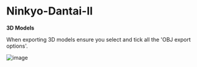 # Ninkyo-Dantai-II



**3D Models**

When exporting 3D models ensure you select and tick all the 'OBJ export options'.

![image](https://github.com/TeamCS1/Ninkyo-Dantai-II/assets/84191027/6c5096fe-5819-42a0-9cf5-61e0259afd06)
